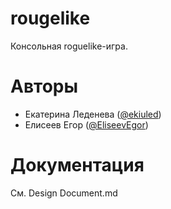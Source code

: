 # rougelike
Консольная roguelike-игра.

# Авторы
* Екатерина Леденева ([@ekiuled](https://github.com/ekiuled))
* Елисеев Егор ([@EliseevEgor](https://github.com/EliseevEgor))

# Документация
См. Design Document.md
